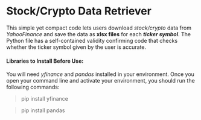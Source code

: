 # Stock/Crypto Data Retriever

This simple yet compact code lets users download _stock/crypto_ data from _YahooFinance_ and save the data as **xlsx files** for each **_ticker symbol_**. The Python file has a self-contained validity confirming code that checks whether the ticker symbol given by the user is accurate. 

#### Libraries to Install Before Use:

You will need _yfinance_ and _pandas_ installed in your environment. Once you open your command line and activate your environment, you should run the following commands:

> pip install yfinance

> pip install pandas

